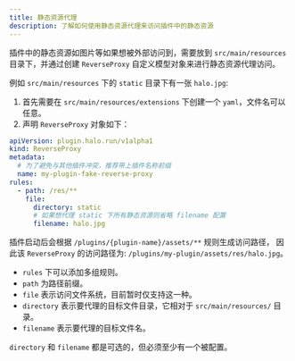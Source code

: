 ```yaml
---
title: 静态资源代理
description: 了解如何使用静态资源代理来访问插件中的静态资源
---
```


插件中的静态资源如图片等如果想被外部访问到，需要放到 `src/main/resources` 目录下，并通过创建 `ReverseProxy` 自定义模型对象来进行静态资源代理访问。

例如 `src/main/resources` 下的 `static` 目录下有一张 `halo.jpg`:

1. 首先需要在 `src/main/resources/extensions` 下创建一个 `yaml`，文件名可以任意。
2. 声明 `ReverseProxy` 对象如下：

  ```yaml
  apiVersion: plugin.halo.run/v1alpha1
  kind: ReverseProxy
  metadata:
    # 为了避免与其他插件冲突，推荐带上插件名称前缀
    name: my-plugin-fake-reverse-proxy
  rules:
    - path: /res/**
      file:
        directory: static
        # 如果想代理 static 下所有静态资源则省略 filename 配置
        filename: halo.jpg
  ```

插件启动后会根据 `/plugins/{plugin-name}/assets/**` 规则生成访问路径，
因此该 `ReverseProxy` 的访问路径为: `/plugins/my-plugin/assets/res/halo.jpg`。

- `rules` 下可以添加多组规则。
- `path` 为路径前缀。
- `file` 表示访问文件系统，目前暂时仅支持这一种。
- `directory` 表示要代理的目标文件目录，它相对于 `src/main/resources/` 目录。
- `filename` 表示要代理的目标文件名。

`directory` 和 `filename` 都是可选的，但必须至少有一个被配置。
